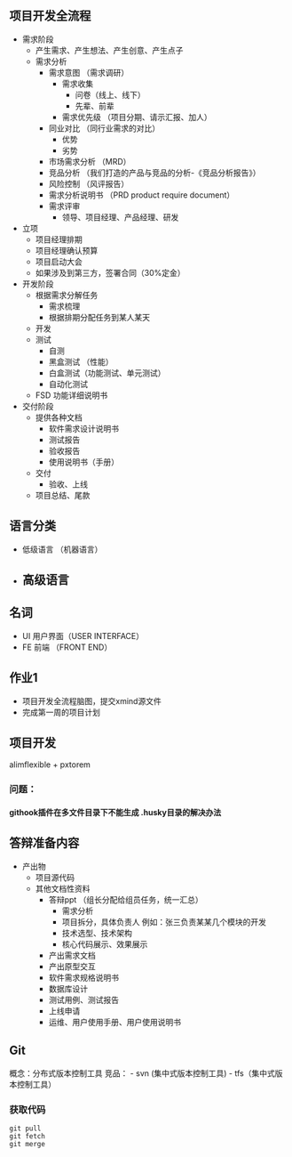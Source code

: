 ## 项目开发全流程

- 需求阶段
    - 产生需求、产生想法、产生创意、产生点子
    - 需求分析
         - 需求意图 （需求调研）
            - 需求收集
                -  问卷（线上、线下）
                - 先辈、前辈
            - 需求优先级 （项目分期、请示汇报、加人）
         - 同业对比 （同行业需求的对比）
            - 优势
            - 劣势
         - 市场需求分析 （MRD）
         - 竞品分析 （我们打造的产品与竞品的分析-《竞品分析报告》）
         - 风险控制 （风评报告）
         - 需求分析说明书 （PRD  product require document）
         - 需求评审
            - 领导、项目经理、产品经理、研发
- 立项
    - 项目经理排期
    - 项目经理确认预算
    - 项目启动大会
    - 如果涉及到第三方，签署合同（30%定金）
- 开发阶段
    - 根据需求分解任务
         - 需求梳理
         - 根据排期分配任务到某人某天
     - 开发
     - 测试
        - 自测
        - 黑盒测试 （性能）
        - 白盒测试（功能测试、单元测试）
        - 自动化测试
    - FSD 功能详细说明书
- 交付阶段
    - 提供各种文档
        - 软件需求设计说明书
        - 测试报告
        - 验收报告
        - 使用说明书（手册）
    - 交付
        - 验收、上线
    - 项目总结、尾款


## 语言分类
- 低级语言 （机器语言）
- 高级语言
    - 

## 名词
- UI 用户界面（USER INTERFACE）
- FE 前端 （FRONT END）

## 作业1
- 项目开发全流程脑图，提交xmind源文件
- 完成第一周的项目计划
## 项目开发

alimflexible + pxtorem


### 问题：
#### githook插件在多文件目录下不能生成 .husky目录的解决办法

## 答辩准备内容
- 产出物
    - 项目源代码
    - 其他文档性资料
        - 答辩ppt （组长分配给组员任务，统一汇总）
            - 需求分析
            - 项目拆分，具体负责人 例如：张三负责某某几个模块的开发
            - 技术选型、技术架构
            - 核心代码展示、效果展示
        - 产出需求文档
        - 产出原型交互
        - 软件需求规格说明书
        - 数据库设计
        - 测试用例、测试报告
        - 上线申请
        - 运维、用户使用手册、用户使用说明书

## Git
概念：分布式版本控制工具
竞品：
    - svn (集中式版本控制工具)
    - tfs（集中式版本控制工具）
### 获取代码
```shell
git pull
git fetch
git merge
```